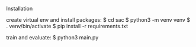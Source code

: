 Installation

create virtual env and install packages:
$ cd sac
$ python3 -m venv venv
$ . venv/bin/activate
$ pip install -r requirements.txt

train and evaluate:
$ python3 main.py
